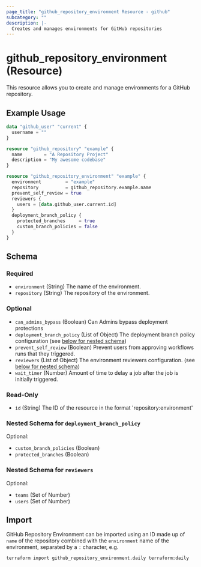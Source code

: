 ```yaml
---
page_title: "github_repository_environment Resource - github"
subcategory: ""
description: |-
  Creates and manages environments for GitHub repositories
---
```


# github_repository_environment (Resource)

This resource allows you to create and manage environments for a GitHub repository.

## Example Usage

```terraform
data "github_user" "current" {
  username = ""
}

resource "github_repository" "example" {
  name        = "A Repository Project"
  description = "My awesome codebase"
}

resource "github_repository_environment" "example" {
  environment         = "example"
  repository          = github_repository.example.name
  prevent_self_review = true
  reviewers {
    users = [data.github_user.current.id]
  }
  deployment_branch_policy {
    protected_branches     = true
    custom_branch_policies = false
  }
}
```

<!-- schema generated by tfplugindocs -->
## Schema

### Required

- `environment` (String) The name of the environment.
- `repository` (String) The repository of the environment.

### Optional

- `can_admins_bypass` (Boolean) Can Admins bypass deployment protections
- `deployment_branch_policy` (List of Object) The deployment branch policy configuration (see [below for nested schema](#nestedatt--deployment_branch_policy))
- `prevent_self_review` (Boolean) Prevent users from approving workflows runs that they triggered.
- `reviewers` (List of Object) The environment reviewers configuration. (see [below for nested schema](#nestedatt--reviewers))
- `wait_timer` (Number) Amount of time to delay a job after the job is initially triggered.

### Read-Only

- `id` (String) The ID of the resource in the format 'repository:environment'

<a id="nestedatt--deployment_branch_policy"></a>
### Nested Schema for `deployment_branch_policy`

Optional:

- `custom_branch_policies` (Boolean)
- `protected_branches` (Boolean)


<a id="nestedatt--reviewers"></a>
### Nested Schema for `reviewers`

Optional:

- `teams` (Set of Number)
- `users` (Set of Number)

## Import

GitHub Repository Environment can be imported using an ID made up of `name` of the repository combined with the `environment` name of the environment, separated by a `:` character, e.g.

```shell
terraform import github_repository_environment.daily terraform:daily
```
